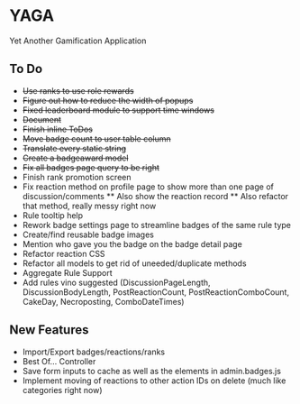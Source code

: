 # YAGA
Yet Another Gamification Application

## To Do

* ~~Use ranks to use role rewards~~
* ~~Figure out how to reduce the width of popups~~
* ~~Fixed leaderboard module to support time windows~~
* ~~Document~~
* ~~Finish inline ToDos~~
* ~~Move badge count to user table column~~
* ~~Translate every static string~~
* ~~Create a badgeaward model~~
* ~~Fix all badges page query to be right~~
* Finish rank promotion screen
* Fix reaction method on profile page to show more than one page of discussion/comments
** Also show the reaction record
** Also refactor that method, really messy right now
* Rule tooltip help
* Rework badge settings page to streamline badges of the same rule type
* Create/find reusable badge images
* Mention who gave you the badge on the badge detail page
* Refactor reaction CSS
* Refactor all models to get rid of uneeded/duplicate methods
* Aggregate Rule Support
* Add rules vino suggested (DiscussionPageLength, DiscussionBodyLength, PostReactionCount, PostReactionComboCount, CakeDay, Necroposting, ComboDateTimes)


## New Features
* Import/Export badges/reactions/ranks
* Best Of... Controller
* Save form inputs to cache as well as the elements in admin.badges.js
* Implement moving of reactions to other action IDs on delete (much like categories right now)
